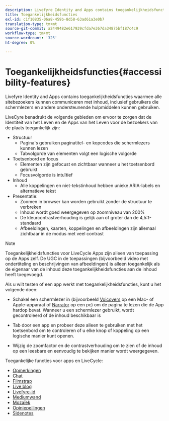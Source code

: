 ```yaml
---
description: Livefyre Identity and Apps contains toegankelijkheidsfuncties waarmee alle sitebezoekers kunnen communiceren met inhoud, inclusief gebruikers die schermlezers en andere ondersteunende hulpmiddelen kunnen gebruiken.
title: Toegankelijkheidsfuncties
exl-id: c1f10835-06a8-459b-8d58-63ad61a3e0b7
translation-type: tm+mt
source-git-commit: a2449482e617939cfda7e367da34875bf187c4c9
workflow-type: tm+mt
source-wordcount: '325'
ht-degree: 0%

---
```


# Toegankelijkheidsfuncties{#accessibility-features}

Livefyre Identity and Apps contains toegankelijkheidsfuncties waarmee alle sitebezoekers kunnen communiceren met inhoud, inclusief gebruikers die schermlezers en andere ondersteunende hulpmiddelen kunnen gebruiken.

LiveCyre benadrukt de volgende gebieden om ervoor te zorgen dat de Identiteit van het Leven en de Apps van het Leven voor de bezoekers van de plaats toegankelijk zijn:

* Structuur
   * Pagina&#39;s gebruiken paginatitel- en kopcodes die schermlezers kunnen lezen
   * Tabvolgorde van elementen volgt een logische volgorde
* Toetsenbord en focus
   * Elementen zijn gefocust en zichtbaar wanneer u het toetsenbord gebruikt
   * Focusvolgorde is intuïtief
* Inhoud
   * Alle koppelingen en niet-tekstinhoud hebben unieke ARIA-labels en alternatieve tekst
* Presentatie:
   * Zoomen in browser kan worden gebruikt zonder de structuur te verbreken
   * Inhoud wordt goed weergegeven op zoomniveau van 200%
   * De kleurcontrastverhouding is gelijk aan of groter dan de 4,5:1-standaard
   * Afbeeldingen, kaarten, koppelingen en afbeeldingen zijn allemaal zichtbaar in de modus met veel contrast

>[!NOTE]
>
>Toegankelijkheidsfuncties voor LiveCycle Apps zijn alleen van toepassing op de Apps zelf. De UGC in de toepassingen (bijvoorbeeld video met ondertiteling en beschrijvingen van afbeeldingen) is alleen toegankelijk als de eigenaar van de inhoud deze toegankelijkheidsfuncties aan de inhoud heeft toegevoegd.

Als u wilt testen of een app werkt met toegankelijkheidsfuncties, kunt u het volgende doen:

* Schakel een schermlezer in (bijvoorbeeld [Voicovers](https://www.apple.com/accessibility/mac/vision/) op een Mac- of Apple-apparaat of [Narrator](https://www.microsoft.com/en-us/accessibility/windows) op een pc) om de pagina te lezen die de App hardop bevat. Wanneer u een schermlezer gebruikt, wordt gecontroleerd of de inhoud beschikbaar is

* Tab door een app en probeer deze alleen te gebruiken met het toetsenbord om te controleren of u elke knop of koppeling op een logische manier kunt openen.
* Wijzig de zoomfactor en de contrastverhouding om te zien of de inhoud op een leesbare en eenvoudig te bekijken manier wordt weergegeven.

Toegankelijke functies voor apps en LiveCycle:

* [Opmerkingen](/help/using/c-about-apps/c-comments/c-comments.md)
* [Chat](../c-about-apps/c-chat-app/c-chat-app.md#c_chat_app)
* [Filmstrap](../c-about-apps/c-filmstrip-app/c-filmstrip-app.md#concept_jpc_n2j_jbb)
* [Live blog](../c-about-apps/c-liveblog-app/c-liveblog-app.md#c_liveblog_app)
* [Livefyre-id](/help/implementation/t-about-identity-integration/t-about-identity-integration.md)
* [Mediumwand](../c-about-apps/c-media-wall-app/c-media-wall-app.md#c_media_wall_app)
* [Mozaïek](../c-about-apps/c-mosaic-app/c-mosaic-app.md#c_mosaic_app)
* [Opiniepeilingen](../c-about-apps/c-polls-app/c-polls-app.md#c_polls_app)
* [Sidenotes](../c-about-apps/c-sidenotes-app/c-sidenotes-app.md#c_sidenotes_app)

